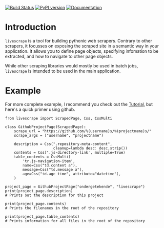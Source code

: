 [![Build Status](https://travis-ci.org/ondergetekende/livesscrape.png?branch=master)](https://travis-ci.org/ondergetekende/livesscrape)
[![PyPI version](https://badge.fury.io/py/livescrape.svg)](https://pypi.python.org/pypi/livescrape)
[![Documentation](https://readthedocs.org/projects/readthedocs/badge/?version=latest)](https://livesscrape.readthedocs.org/en/latest/)

Introduction
============

`livescrape` is a tool for building pythonic web scrapers. Contrary to other scrapers, it focusses on exposing the scraped site in a semantic way in your application. It allows you to define page objects, specifying infomation to be extracted, and how to navigate to other page objects.

While other scraping libraries would mostly be used in batch jobs, `livescrape` is intended to be used in the main application.

Example
=======

For more complete example, I recommend you check out the [Tutorial](docs/tutorial.md), but here's a quick primer using github.
 
    from livescrape import ScrapedPage, Css, CssMulti
    
    class GithubProjectPage(ScrapedPage):
        scrape_url = "https://github.com/%(username)s/%(projectname)s/"
        scrape_args = ("username", "projectname")
    
        description = Css(".repository-meta-content",
                          cleanup=lambda desc: desc.strip())
        contents = Css('.js-directory-link', multiple=True)
        table_contents = CssMulti(
            'tr.js-navigation-item',
            name=Css("td.content a"),
            message=Css("td.message a"),
            age=Css("td.age time", attribute="datetime"),
        )
    
    project_page = GithubProjectPage("ondergetekende", "livescrape")
    print(project_page.description)
    # Prints out the description for this project
    
    print(project_page.contents)
    # Prints the filenames in the root of the repository
    
    print(project_page.table_contents)
    # Prints information for all files in the root of the repository
